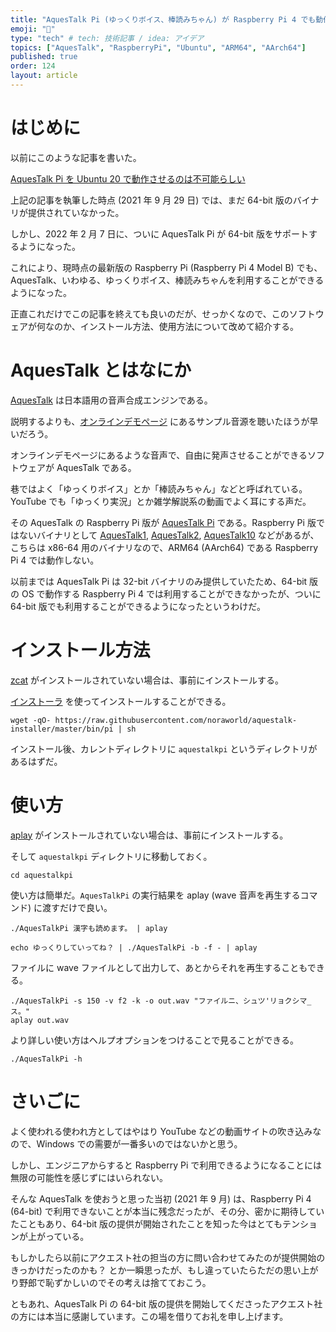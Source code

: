 ```yaml
---
title: "AquesTalk Pi (ゆっくりボイス、棒読みちゃん) が Raspberry Pi 4 でも動作するようになったぞ！！"
emoji: "🍓"
type: "tech" # tech: 技術記事 / idea: アイデア
topics: ["AquesTalk", "RaspberryPi", "Ubuntu", "ARM64", "AArch64"]
published: true
order: 124
layout: article
---
```


# はじめに
以前にこのような記事を書いた。

[AquesTalk Pi を Ubuntu 20 で動作させるのは不可能らしい](https://zenn.dev/noraworld/articles/aquestalk-pi-ubuntu20-arm64)

上記の記事を執筆した時点 (2021 年 9 月 29 日) では、まだ 64-bit 版のバイナリが提供されていなかった。

しかし、2022 年 2 月 7 日に、ついに AquesTalk Pi が 64-bit 版をサポートするようになった。

これにより、現時点の最新版の Raspberry Pi (Raspberry Pi 4 Model B) でも、AquesTalk、いわゆる、ゆっくりボイス、棒読みちゃんを利用することができるようになった。

正直これだけでこの記事を終えても良いのだが、せっかくなので、このソフトウェアが何なのか、インストール方法、使用方法について改めて紹介する。





# AquesTalk とはなにか
[AquesTalk](https://www.a-quest.com/products/index.html) は日本語用の音声合成エンジンである。

説明するよりも、[オンラインデモページ](https://www.a-quest.com/demo/index.html) にあるサンプル音源を聴いたほうが早いだろう。

オンラインデモページにあるような音声で、自由に発声させることができるソフトウェアが AquesTalk である。

巷ではよく「ゆっくりボイス」とか「棒読みちゃん」などと呼ばれている。YouTube でも「ゆっくり実況」とか雑学解説系の動画でよく耳にする声だ。

その AquesTalk の Raspberry Pi 版が [AquesTalk Pi](https://www.a-quest.com/products/aquestalkpi.html) である。Raspberry Pi 版ではないバイナリとして [AquesTalk1](https://www.a-quest.com/products/aquestalk_1.html), [AquesTalk2](https://www.a-quest.com/products/aquestalk_2.html), [AquesTalk10](https://www.a-quest.com/products/aquestalk10.html) などがあるが、こちらは x86-64 用のバイナリなので、ARM64 (AArch64) である Raspberry Pi 4 では動作しない。

以前までは AquesTalk Pi は 32-bit バイナリのみ提供していたため、64-bit 版の OS で動作する Raspberry Pi 4 では利用することができなかったが、ついに 64-bit 版でも利用することができるようになったというわけだ。





# インストール方法
[zcat](https://command-not-found.com/zcat) がインストールされていない場合は、事前にインストールする。

[インストーラ](https://github.com/noraworld/aquestalk-installer) を使ってインストールすることができる。

```shell
wget -qO- https://raw.githubusercontent.com/noraworld/aquestalk-installer/master/bin/pi | sh
```

インストール後、カレントディレクトリに `aquestalkpi` というディレクトリがあるはずだ。





# 使い方
[aplay](https://command-not-found.com/aplay) がインストールされていない場合は、事前にインストールする。

そして `aquestalkpi` ディレクトリに移動しておく。

```shell
cd aquestalkpi
```

使い方は簡単だ。`AquesTalkPi` の実行結果を aplay (wave 音声を再生するコマンド) に渡すだけで良い。

```shell
./AquesTalkPi 漢字も読めます。 | aplay
```

```shell
echo ゆっくりしていってね？ | ./AquesTalkPi -b -f - | aplay
```

ファイルに wave ファイルとして出力して、あとからそれを再生することもできる。

```shell
./AquesTalkPi -s 150 -v f2 -k -o out.wav "ファイルニ、シュツ'リョクシマ_ス。"
aplay out.wav
```

より詳しい使い方はヘルプオプションをつけることで見ることができる。

```shell
./AquesTalkPi -h
```





# さいごに
よく使われる使われ方としてはやはり YouTube などの動画サイトの吹き込みなので、Windows での需要が一番多いのではないかと思う。

しかし、エンジニアからすると Raspberry Pi で利用できるようになることには無限の可能性を感じずにはいられない。

そんな AquesTalk を使おうと思った当初 (2021 年 9 月) は、Raspberry Pi 4 (64-bit) で利用できないことが本当に残念だったが、その分、密かに期待していたこともあり、64-bit 版の提供が開始されたことを知った今はとてもテンションが上がっている。

もしかしたら以前にアクエスト社の担当の方に問い合わせてみたのが提供開始のきっかけだったのかも？ とか一瞬思ったが、もし違っていたらただの思い上がり野郎で恥ずかしいのでその考えは捨てておこう。

ともあれ、AquesTalk Pi の 64-bit 版の提供を開始してくださったアクエスト社の方には本当に感謝しています。この場を借りてお礼を申し上げます。
